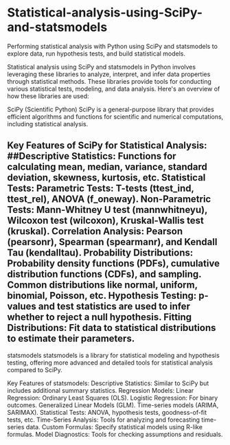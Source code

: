 # Statistical-analysis-using-SciPy-and-statsmodels
Performing statistical analysis with Python using SciPy and statsmodels to explore data, run hypothesis tests, and build statistical models.

Statistical analysis using SciPy and statsmodels in Python involves leveraging these libraries to analyze, interpret, and infer data properties through statistical methods. These libraries provide tools for conducting various statistical tests, modeling, and data analysis. Here's an overview of how these libraries are used:

SciPy (Scientific Python) SciPy is a general-purpose library that provides efficient algorithms and functions for scientific and numerical computations, including statistical analysis.

## Key Features of SciPy for Statistical Analysis: ##Descriptive Statistics: Functions for calculating mean, median, variance, standard deviation, skewness, kurtosis, etc. Statistical Tests: Parametric Tests: T-tests (ttest_ind, ttest_rel), ANOVA (f_oneway). Non-Parametric Tests: Mann-Whitney U test (mannwhitneyu), Wilcoxon test (wilcoxon), Kruskal-Wallis test (kruskal). Correlation Analysis: Pearson (pearsonr), Spearman (spearmanr), and Kendall Tau (kendalltau). Probability Distributions: Probability density functions (PDFs), cumulative distribution functions (CDFs), and sampling. Common distributions like normal, uniform, binomial, Poisson, etc. Hypothesis Testing: p-values and test statistics are used to infer whether to reject a null hypothesis. Fitting Distributions: Fit data to statistical distributions to estimate their parameters.

statsmodels statsmodels is a library for statistical modeling and hypothesis testing, offering more advanced and detailed tools for statistical analysis compared to SciPy.

Key Features of statsmodels: Descriptive Statistics: Similar to SciPy but includes additional summary statistics. Regression Models: Linear Regression: Ordinary Least Squares (OLS). Logistic Regression: For binary outcomes. Generalized Linear Models (GLM). Time-series models (ARIMA, SARIMAX). Statistical Tests: ANOVA, hypothesis tests, goodness-of-fit tests, etc. Time-Series Analysis: Tools for analyzing and forecasting time-series data. Custom Formulas: Specify statistical models using R-like formulas. Model Diagnostics: Tools for checking assumptions and residuals.
